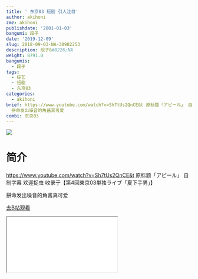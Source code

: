 ```yaml
---
title: ' 东京03 短剧 引人注目'
author: akihoni
zmz: akihoni
publishdate: '2001-01-03'
bangumi: 段子
date: '2019-12-09'
slug: 2018-09-03-NA-30982253
description: 段子&#8226;NA
weight: 8791.0
bangumis:
  - 段子
tags:
  - 综艺
  - 短剧
  - 东京03
categories:
  - akihoni
brief: https://www.youtube.com/watch?v=Sh7tUs2QnCE&t 原标题「アピール」 自制字幕 欢迎捉虫 收录于【第4回東京03単独ライブ「夏下手男」】
  拼命发出噪音的角酱真可爱
combi: 东京03
---
```

![](https://raw.githubusercontent.com/tcgriffith/owaraisite/master/static/tmpimg/5ac5b29f3c83ce75232b442b5919059c333ef534.png.480.jpg)
# 简介  
https://www.youtube.com/watch?v=Sh7tUs2QnCE&t
原标题「アピール」
自制字幕 欢迎捉虫
收录于【第4回東京03単独ライブ「夏下手男」】

拼命发出噪音的角酱真可爱  

[去B站观看](https://www.bilibili.com/video/av30982253/)
<div class ="resp-container"><iframe class="testiframe" src="//player.bilibili.com/player.html?aid=30982253"", scrolling="no", allowfullscreen="true" > </iframe></div> 
